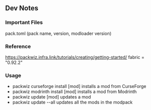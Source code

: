 ## Dev Notes
### Important Files
pack.toml (pack name, version, modloader version)

### Reference
https://packwiz.infra.link/tutorials/creating/getting-started/
fabric = "0.92.2"

### Usage
- packwiz curseforge install [mod] installs a mod from CurseForge
- packwiz modrinth install [mod] installs a mod from Modrinth
- packwiz update [mod] updates a mod
- packwiz update --all updates all the mods in the modpack

